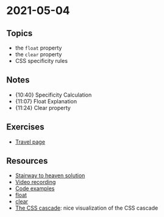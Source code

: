 # 2021-05-04

## Topics

- the `float` property 
- the `clear` property
- CSS specificity rules

## Notes

- {10:40} Specificity Calculation
- {11:07} Float Explanation
- {11:24} Clear property


## Exercises

- [Travel page](https://github.com/FbW-E04-1/UIB-box-model-stairway-to-heaven)

## Resources

- [Stairway to heaven solution](workspace/exercise-stairway-to-heaven)
- [Video recording](https://drive.google.com/file/d/1Cq_AHOWEpuAIyVUB5S5ck3mZVBgAJlK7/view?usp=sharing)
- [Code examples](workspace)
- [float](https://developer.mozilla.org/en-US/docs/Web/CSS/float)
- [clear](https://developer.mozilla.org/en-US/docs/Web/CSS/clear)
- [The CSS cascade](https://wattenberger.com/blog/css-cascade): nice visualization of the CSS cascade
